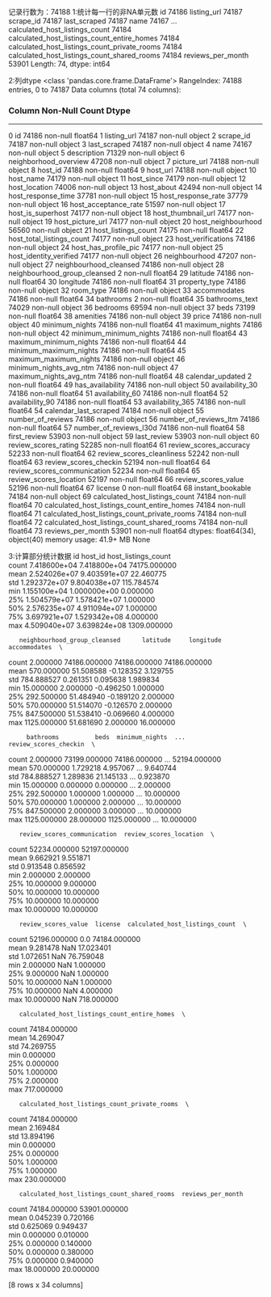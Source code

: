 记录行数为：74188
1:统计每一行的非NA单元数
id                                              74186
listing_url                                     74187
scrape_id                                       74187
last_scraped                                    74187
name                                            74167
                                                ...  
calculated_host_listings_count                  74184
calculated_host_listings_count_entire_homes     74184
calculated_host_listings_count_private_rooms    74184
calculated_host_listings_count_shared_rooms     74184
reviews_per_month                               53901
Length: 74, dtype: int64

2:列dtype
<class 'pandas.core.frame.DataFrame'>
RangeIndex: 74188 entries, 0 to 74187
Data columns (total 74 columns):
###  Column                                        Non-Null Count  Dtype  
---  ------                                        --------------  -----  
 0   id                                            74186 non-null  float64
 1   listing_url                                   74187 non-null  object 
 2   scrape_id                                     74187 non-null  object 
 3   last_scraped                                  74187 non-null  object 
 4   name                                          74167 non-null  object 
 5   description                                   71329 non-null  object 
 6   neighborhood_overview                         47208 non-null  object 
 7   picture_url                                   74188 non-null  object 
 8   host_id                                       74188 non-null  float64
 9   host_url                                      74188 non-null  object 
 10  host_name                                     74179 non-null  object 
 11  host_since                                    74179 non-null  object 
 12  host_location                                 74006 non-null  object 
 13  host_about                                    42494 non-null  object 
 14  host_response_time                            37781 non-null  object 
 15  host_response_rate                            37779 non-null  object 
 16  host_acceptance_rate                          51597 non-null  object 
 17  host_is_superhost                             74177 non-null  object 
 18  host_thumbnail_url                            74177 non-null  object 
 19  host_picture_url                              74177 non-null  object 
 20  host_neighbourhood                            56560 non-null  object 
 21  host_listings_count                           74175 non-null  float64
 22  host_total_listings_count                     74177 non-null  object 
 23  host_verifications                            74186 non-null  object 
 24  host_has_profile_pic                          74177 non-null  object 
 25  host_identity_verified                        74177 non-null  object 
 26  neighbourhood                                 47207 non-null  object 
 27  neighbourhood_cleansed                        74186 non-null  object 
 28  neighbourhood_group_cleansed                  2 non-null      float64
 29  latitude                                      74186 non-null  float64
 30  longitude                                     74186 non-null  float64
 31  property_type                                 74186 non-null  object 
 32  room_type                                     74186 non-null  object 
 33  accommodates                                  74186 non-null  float64
 34  bathrooms                                     2 non-null      float64
 35  bathrooms_text                                74029 non-null  object 
 36  bedrooms                                      69594 non-null  object 
 37  beds                                          73199 non-null  float64
 38  amenities                                     74186 non-null  object 
 39  price                                         74186 non-null  object 
 40  minimum_nights                                74186 non-null  float64
 41  maximum_nights                                74186 non-null  object 
 42  minimum_minimum_nights                        74186 non-null  float64
 43  maximum_minimum_nights                        74186 non-null  float64
 44  minimum_maximum_nights                        74186 non-null  float64
 45  maximum_maximum_nights                        74186 non-null  object 
 46  minimum_nights_avg_ntm                        74186 non-null  object 
 47  maximum_nights_avg_ntm                        74186 non-null  float64
 48  calendar_updated                              2 non-null      float64
 49  has_availability                              74186 non-null  object 
 50  availability_30                               74186 non-null  float64
 51  availability_60                               74186 non-null  float64
 52  availability_90                               74186 non-null  float64
 53  availability_365                              74186 non-null  float64
 54  calendar_last_scraped                         74184 non-null  object 
 55  number_of_reviews                             74186 non-null  object 
 56  number_of_reviews_ltm                         74186 non-null  float64
 57  number_of_reviews_l30d                        74186 non-null  float64
 58  first_review                                  53903 non-null  object 
 59  last_review                                   53903 non-null  object 
 60  review_scores_rating                          52285 non-null  float64
 61  review_scores_accuracy                        52233 non-null  float64
 62  review_scores_cleanliness                     52242 non-null  float64
 63  review_scores_checkin                         52194 non-null  float64
 64  review_scores_communication                   52234 non-null  float64
 65  review_scores_location                        52197 non-null  float64
 66  review_scores_value                           52196 non-null  float64
 67  license                                       0 non-null      float64
 68  instant_bookable                              74184 non-null  object 
 69  calculated_host_listings_count                74184 non-null  float64
 70  calculated_host_listings_count_entire_homes   74184 non-null  float64
 71  calculated_host_listings_count_private_rooms  74184 non-null  float64
 72  calculated_host_listings_count_shared_rooms   74184 non-null  float64
 73  reviews_per_month                             53901 non-null  float64
dtypes: float64(34), object(40)
memory usage: 41.9+ MB
None

3:计算部分统计数据
                 id       host_id  host_listings_count  \
count  7.418600e+04  7.418800e+04         74175.000000   
mean   2.524026e+07  9.403591e+07            22.460775   
std    1.292372e+07  9.804038e+07           115.784574   
min    1.155100e+04  1.000000e+00             0.000000   
25%    1.504579e+07  1.578421e+07             1.000000   
50%    2.576235e+07  4.911094e+07             1.000000   
75%    3.697921e+07  1.529342e+08             4.000000   
max    4.509040e+07  3.639824e+08          1309.000000   

       neighbourhood_group_cleansed      latitude     longitude  accommodates  \
count                      2.000000  74186.000000  74186.000000  74186.000000   
mean                     570.000000     51.508588     -0.128352      3.129755   
std                      784.888527      0.261351      0.095638      1.989834   
min                       15.000000      2.000000     -0.496250      1.000000   
25%                      292.500000     51.484940     -0.189120      2.000000   
50%                      570.000000     51.514070     -0.126570      2.000000   
75%                      847.500000     51.538410     -0.069660      4.000000   
max                     1125.000000     51.681690      2.000000     16.000000   

         bathrooms          beds  minimum_nights  ...  review_scores_checkin  \
count     2.000000  73199.000000    74186.000000  ...           52194.000000   
mean    570.000000      1.729218        4.957067  ...               9.640744   
std     784.888527      1.289836       21.145133  ...               0.923870   
min      15.000000      0.000000        0.000000  ...               2.000000   
25%     292.500000      1.000000        1.000000  ...              10.000000   
50%     570.000000      1.000000        2.000000  ...              10.000000   
75%     847.500000      2.000000        3.000000  ...              10.000000   
max    1125.000000     28.000000     1125.000000  ...              10.000000   

       review_scores_communication  review_scores_location  \
count                 52234.000000            52197.000000   
mean                      9.662921                9.551871   
std                       0.913548                0.856592   
min                       2.000000                2.000000   
25%                      10.000000                9.000000   
50%                      10.000000               10.000000   
75%                      10.000000               10.000000   
max                      10.000000               10.000000   

       review_scores_value  license  calculated_host_listings_count  \
count         52196.000000      0.0                    74184.000000   
mean              9.281478      NaN                       17.023401   
std               1.072651      NaN                       76.759048   
min               2.000000      NaN                        1.000000   
25%               9.000000      NaN                        1.000000   
50%              10.000000      NaN                        1.000000   
75%              10.000000      NaN                        4.000000   
max              10.000000      NaN                      718.000000   

       calculated_host_listings_count_entire_homes  \
count                                 74184.000000   
mean                                     14.269047   
std                                      74.269755   
min                                       0.000000   
25%                                       0.000000   
50%                                       1.000000   
75%                                       2.000000   
max                                     717.000000   

       calculated_host_listings_count_private_rooms  \
count                                  74184.000000   
mean                                       2.169484   
std                                       13.894196   
min                                        0.000000   
25%                                        0.000000   
50%                                        1.000000   
75%                                        1.000000   
max                                      230.000000   

       calculated_host_listings_count_shared_rooms  reviews_per_month  
count                                 74184.000000       53901.000000  
mean                                      0.045239           0.720166  
std                                       0.625069           0.949437  
min                                       0.000000           0.010000  
25%                                       0.000000           0.140000  
50%                                       0.000000           0.380000  
75%                                       0.000000           0.940000  
max                                      18.000000          20.000000  

[8 rows x 34 columns]
